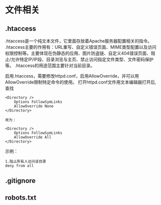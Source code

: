 # 文件相关

## .htaccess

.htaccess是一个纯文本文件，它里面存放着Apache服务器配置相关的指令。
.htaccess主要的作用有：URL重写、自定义错误页面、MIME类型配置以及访问权限控制等。主要体现在伪静态的应用、图片防盗链、自定义404错误页面、阻止/允许特定IP/IP段、目录浏览与主页、禁止访问指定文件类型、文件密码保护等。
.htaccess的用途范围主要针对当前目录。

启用.htaccess，需要修改httpd.conf，启用AllowOverride，并可以用AllowOverride限制特定命令的使用。
打开httpd.conf文件用文本编辑器打开后,查找 

```
<Directory />
    Options FollowSymLinks
    AllowOverride None
</Directory>

改为：

<Directory />
    Options FollowSymLinks
    AllowOverride All
</Directory>
```

示例：

```
1.阻止所有人访问该目录
deny from all
```



## .gitignore 





## robots.txt


